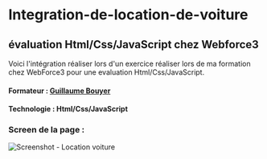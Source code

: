 # Integration-de-location-de-voiture
## évaluation Html/Css/JavaScript chez Webforce3

Voici l'intégration réaliser lors d'un exercice réaliser lors de ma formation chez WebForce3 pour une evaluation Html/Css/JavaScript.

#### Formateur : [Guillaume Bouyer](https://www.linkedin.com/in/guillaume-bouyer-872034175/)
#### Technologie : Html/Css/JavaScript

### Screen de la page : 

![Screenshot - Location voiture](https://raw.githubusercontent.com/B-Bioss/Integration-de-location-de-voiture/main/Evaluation%20-%20Anais%20Biossat%20JS/assets/Images/graphisme.png "Screen")
